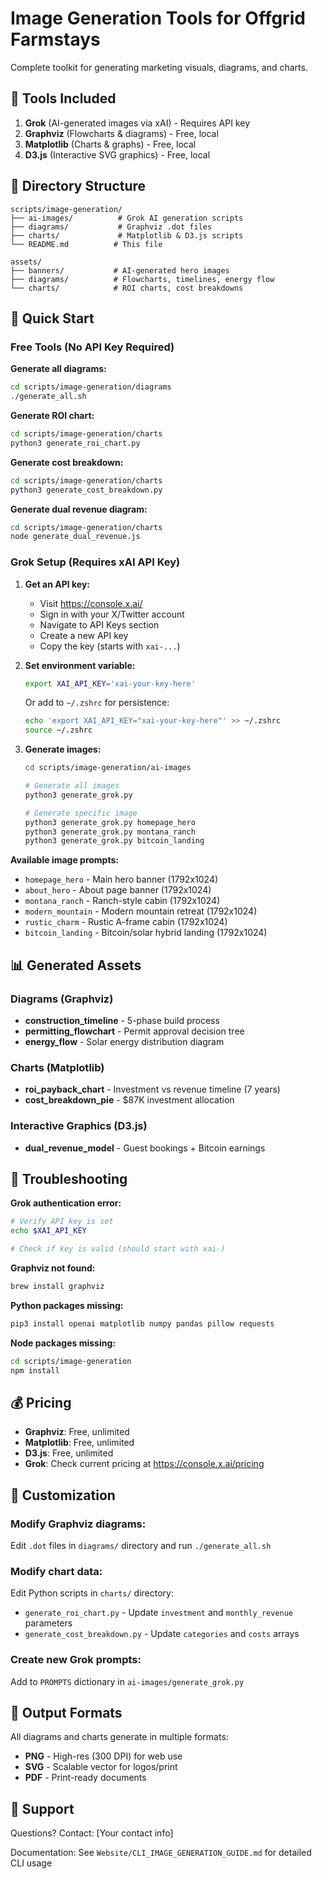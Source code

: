 # Image Generation Tools for Offgrid Farmstays

Complete toolkit for generating marketing visuals, diagrams, and charts.

## 🎨 Tools Included

1. **Grok** (AI-generated images via xAI) - Requires API key
2. **Graphviz** (Flowcharts & diagrams) - Free, local
3. **Matplotlib** (Charts & graphs) - Free, local
4. **D3.js** (Interactive SVG graphics) - Free, local

## 📁 Directory Structure

```
scripts/image-generation/
├── ai-images/          # Grok AI generation scripts
├── diagrams/           # Graphviz .dot files
├── charts/             # Matplotlib & D3.js scripts
└── README.md          # This file

assets/
├── banners/           # AI-generated hero images
├── diagrams/          # Flowcharts, timelines, energy flow
└── charts/            # ROI charts, cost breakdowns
```

## 🚀 Quick Start

### Free Tools (No API Key Required)

**Generate all diagrams:**
```bash
cd scripts/image-generation/diagrams
./generate_all.sh
```

**Generate ROI chart:**
```bash
cd scripts/image-generation/charts
python3 generate_roi_chart.py
```

**Generate cost breakdown:**
```bash
cd scripts/image-generation/charts
python3 generate_cost_breakdown.py
```

**Generate dual revenue diagram:**
```bash
cd scripts/image-generation/charts
node generate_dual_revenue.js
```

### Grok Setup (Requires xAI API Key)

1. **Get an API key:**
   - Visit https://console.x.ai/
   - Sign in with your X/Twitter account
   - Navigate to API Keys section
   - Create a new API key
   - Copy the key (starts with `xai-...`)

2. **Set environment variable:**
   ```bash
   export XAI_API_KEY='xai-your-key-here'
   ```

   Or add to `~/.zshrc` for persistence:
   ```bash
   echo 'export XAI_API_KEY="xai-your-key-here"' >> ~/.zshrc
   source ~/.zshrc
   ```

3. **Generate images:**
   ```bash
   cd scripts/image-generation/ai-images

   # Generate all images
   python3 generate_grok.py

   # Generate specific image
   python3 generate_grok.py homepage_hero
   python3 generate_grok.py montana_ranch
   python3 generate_grok.py bitcoin_landing
   ```

**Available image prompts:**
- `homepage_hero` - Main hero banner (1792x1024)
- `about_hero` - About page banner (1792x1024)
- `montana_ranch` - Ranch-style cabin (1792x1024)
- `modern_mountain` - Modern mountain retreat (1792x1024)
- `rustic_charm` - Rustic A-frame cabin (1792x1024)
- `bitcoin_landing` - Bitcoin/solar hybrid landing (1792x1024)

## 📊 Generated Assets

### Diagrams (Graphviz)
- **construction_timeline** - 5-phase build process
- **permitting_flowchart** - Permit approval decision tree
- **energy_flow** - Solar energy distribution diagram

### Charts (Matplotlib)
- **roi_payback_chart** - Investment vs revenue timeline (7 years)
- **cost_breakdown_pie** - $87K investment allocation

### Interactive Graphics (D3.js)
- **dual_revenue_model** - Guest bookings + Bitcoin earnings

## 🔧 Troubleshooting

**Grok authentication error:**
```bash
# Verify API key is set
echo $XAI_API_KEY

# Check if key is valid (should start with xai-)
```

**Graphviz not found:**
```bash
brew install graphviz
```

**Python packages missing:**
```bash
pip3 install openai matplotlib numpy pandas pillow requests
```

**Node packages missing:**
```bash
cd scripts/image-generation
npm install
```

## 💰 Pricing

- **Graphviz**: Free, unlimited
- **Matplotlib**: Free, unlimited
- **D3.js**: Free, unlimited
- **Grok**: Check current pricing at https://console.x.ai/pricing

## 📝 Customization

### Modify Graphviz diagrams:
Edit `.dot` files in `diagrams/` directory and run `./generate_all.sh`

### Modify chart data:
Edit Python scripts in `charts/` directory:
- `generate_roi_chart.py` - Update `investment` and `monthly_revenue` parameters
- `generate_cost_breakdown.py` - Update `categories` and `costs` arrays

### Create new Grok prompts:
Add to `PROMPTS` dictionary in `ai-images/generate_grok.py`

## 🎯 Output Formats

All diagrams and charts generate in multiple formats:
- **PNG** - High-res (300 DPI) for web use
- **SVG** - Scalable vector for logos/print
- **PDF** - Print-ready documents

## 📧 Support

Questions? Contact: [Your contact info]

Documentation: See `Website/CLI_IMAGE_GENERATION_GUIDE.md` for detailed CLI usage
